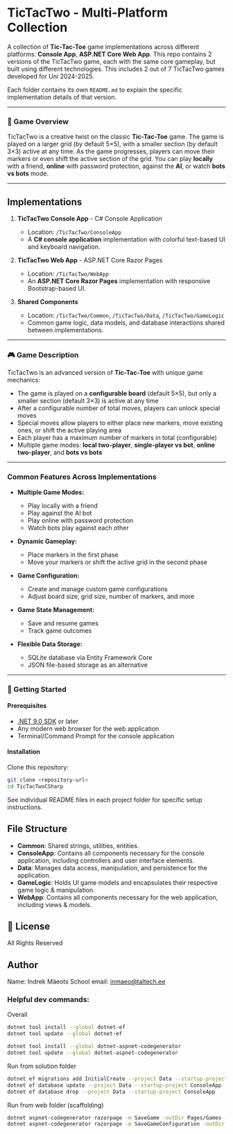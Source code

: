 # TicTacTwo - Multi-Platform Collection

A collection of **Tic-Tac-Toe** game implementations across different platforms: **Console App**, **ASP.NET Core Web App**. This repo contains 2 versions of the TicTacTwo game, each with the same core gameplay, but built using different technologies.
This includes 2 out of 7 TicTacTwo games developed for Uni 2024-2025.

Each folder contains its own `README.md` to explain the specific implementation details of that version.

---

### 🚀 Game Overview

TicTacTwo is a creative twist on the classic **Tic-Tac-Toe** game. The game is played on a larger grid (by default 5×5), with a smaller section (by default 3×3) active at any time. As the game progresses, players can move their markers or even shift the active section of the grid. You can play **locally** with a friend, **online** with password protection, against the **AI**, or watch **bots vs bots** mode.

---

## Implementations

1. **TicTacTwo Console App** - C# Console Application
   - Location: `/TicTacTwo/ConsoleApp`
   - A **C# console application** implementation with colorful text-based UI and keyboard navigation.

2. **TicTacTwo Web App** - ASP.NET Core Razor Pages
   - Location: `/TicTacTwo/WebApp`
   - An **ASP.NET Core Razor Pages** implementation with responsive Bootstrap-based UI.

3. **Shared Components**
   - Location: `/TicTacTwo/Common`, `/TicTacTwo/Data`, `/TicTacTwo/GameLogic`
   - Common game logic, data models, and database interactions shared between implementations.

---

### 🎮 Game Description

TicTacTwo is an advanced version of **Tic-Tac-Toe** with unique game mechanics:

- The game is played on a **configurable board** (default 5×5), but only a smaller section (default 3×3) is active at any time
- After a configurable number of total moves, players can unlock special moves
- Special moves allow players to either place new markers, move existing ones, or shift the active playing area
- Each player has a maximum number of markers in total (configurable)
- Multiple game modes: **local two-player**, **single-player vs bot**, **online two-player**, and **bots vs bots**

---

### Common Features Across Implementations

- **Multiple Game Modes:**
  - Play locally with a friend
  - Play against the AI bot
  - Play online with password protection
  - Watch bots play against each other
  
- **Dynamic Gameplay:**
  - Place markers in the first phase
  - Move your markers or shift the active grid in the second phase
  
- **Game Configuration:**
  - Create and manage custom game configurations
  - Adjust board size, grid size, number of markers, and more
  
- **Game State Management:**
  - Save and resume games
  - Track game outcomes
  
- **Flexible Data Storage:**
  - SQLite database via Entity Framework Core
  - JSON file-based storage as an alternative

---

### 🚀 Getting Started

#### Prerequisites

- [.NET 9.0 SDK](https://dotnet.microsoft.com/download) or later
- Any modern web browser for the web application
- Terminal/Command Prompt for the console application

#### Installation

Clone this repository:

```bash
git clone <repository-url>
cd TicTacTwoCSharp
```

See individual README files in each project folder for specific setup instructions.

## File Structure

- **Common**: Shared strings, utilities, entities.
- **ConsoleApp**: Contains all components necessary for the console application, including controllers and user interface elements.
- **Data**: Manages data access, manipulation, and persistence for the application.
- **GameLogic**: Holds UI game models and encapsulates their respective game logic & manipulation.
- **WebApp**: Contains all components necessary for the web application, including views & models.

## 📝 License

All Rights Reserved

## Author

Name: Indrek Mäeots 
School email: inmaeo@taltech.ee

### Helpful dev commands:

Overall
~~~sh
dotnet tool install --global dotnet-ef 
dotnet tool update --global dotnet-ef

dotnet tool install --global dotnet-aspnet-codegenerator
dotnet tool update --global dotnet-aspnet-codegenerator
~~~

Run from solution folder
~~~sh
dotnet ef migrations add InitialCreate --project Data --startup-project ConsoleApp
dotnet ef database update --project Data --startup-project ConsoleApp
dotnet ef database drop --project Data --startup-project ConsoleApp 
~~~

Run from web folder (scaffolding)
~~~sh
dotnet aspnet-codegenerator razorpage -m SaveGame -outDir Pages/Games -dc GameDbContext -udl --referenceScriptLibraries -f
dotnet aspnet-codegenerator razorpage -m SaveGameConfiguration -outDir Pages/Configurations -dc GameDbContext -udl --referenceScriptLibraries -f
~~~
